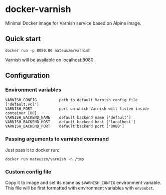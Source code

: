 # docker-varnish #
Minimal Docker image for Varnish service based on Alpine image.

## Quick start ##
```
docker run -p 8080:80 mateuszm/varnish
```
Varnish will be available on localhost:8080.

## Configuration ##

### Environment variables ###
```
VARNISH_CONFIG          path to default Varnish config file ['default.vcl']
VARNISH_PORT            port on which Varnish will listen inside container [80]
VARNISH_BACKEND_NAME    default backend name ['default']
VARNISH_BACKEND_HOST    default backend host ['localhost']
VARNISH_BACKEND_PORT    default backend port ['8080']
```

### Passing arguments to varnishd command ###
Just pass it to docker run:
```
docker run mateuszm/varnish -n /tmp
```

### Custom config file ###
Copy it to image and set its name as `$VARNISH_CONFIG` environment variable.
This file will be first formatted with environment variables with `envsubst`.

